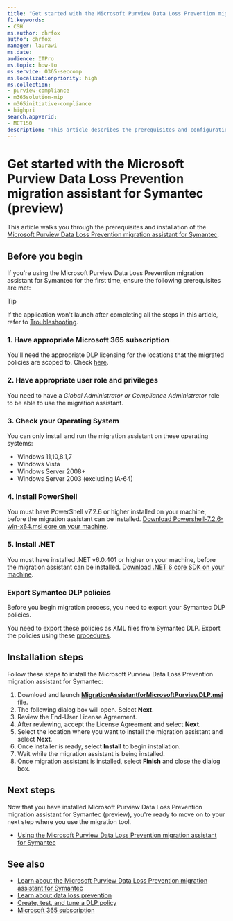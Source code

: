 ```yaml
---
title: "Get started with the Microsoft Purview Data Loss Prevention migration assistant for Symantec"
f1.keywords:
- CSH
ms.author: chrfox
author: chrfox
manager: laurawi
ms.date:
audience: ITPro
ms.topic: how-to
ms.service: O365-seccomp
ms.localizationpriority: high
ms.collection: 
- purview-compliance
- m365solution-mip
- m365initiative-compliance
- highpri
search.appverid: 
- MET150
description: "This article describes the prerequisites and configuration of the Microsoft Purview Data Loss Prevention migration assistant for Symantec."
---
```


# Get started with the Microsoft Purview Data Loss Prevention migration assistant for Symantec (preview)

This article walks you through the prerequisites and installation of the [Microsoft Purview Data Loss Prevention migration assistant for Symantec](dlp-migration-assistant-for-symantec-learn.md).

## Before you begin

If you're using the Microsoft Purview Data Loss Prevention migration assistant for Symantec for the first time, ensure the following prerequisites are met:

> [!TIP]
> If the application won't launch after completing all the steps in this article, refer to [Troubleshooting](dlp-migration-assistant-for-symantec-use.md#troubleshooting).

### 1. Have appropriate Microsoft 365 subscription

You'll need the appropriate DLP licensing for the locations that the migrated policies are scoped to. Check [here](https://aka.ms/dlplicensing).

### 2. Have appropriate user role and privileges

You need to have a *Global Administrator or Compliance Administrator* role to be able to use the migration assistant.

### 3. Check your Operating System

You can only install and run the migration assistant on these operating systems:

- Windows 11,10,8.1,7
- Windows Vista
- Windows Server 2008+
- Windows Server 2003 (excluding IA-64)

### 4. Install PowerShell

You must have PowerShell v7.2.6 or higher installed on your machine, before the migration assistant can be installed. [Download Powershell-7.2.6-win-x64.msi core on your machine](https://github.com/PowerShell/PowerShell/releases/download/v7.2.6/PowerShell-7.2.6-win-x64.msi).

### 5. Install .NET

You must have installed .NET v6.0.401 or higher on your machine, before the migration assistant can be installed. [Download .NET 6 core SDK on your machine](https://dotnet.microsoft.com/download/dotnet/thank-you/sdk-6.0.401-windows-x64-installer).

### Export Symantec DLP policies

Before you begin migration process, you need to export your Symantec DLP policies.

You need to export these policies as XML files from Symantec DLP. Export the policies using these [procedures](https://go.microsoft.com/fwlink/?linkid=2221525).

## Installation steps

Follow these steps to install the Microsoft Purview Data Loss Prevention migration assistant for Symantec:

1. Download and launch **[MigrationAssistantforMicrosoftPurviewDLP.msi](https://aka.ms/DLPMigrationAssistant)** file.
2. The following dialog box will open. Select **Next**.
3. Review the End-User License Agreement.
4. After reviewing, accept the License Agreement and select **Next**.
5. Select the location where you want to install the migration assistant and select **Next**.
6. Once installer is ready, select **Install** to begin installation.
7. Wait while the migration assistant is being installed.
8. Once migration assistant is installed, select **Finish** and close the dialog box.

## Next steps

Now that you have installed Microsoft Purview Data Loss Prevention migration assistant for Symantec (preview), you're ready to move on to your next step where you use the migration tool.

- [Using the Microsoft Purview Data Loss Prevention migration assistant for Symantec](dlp-migration-assistant-for-symantec-use.md)

## See also

- [Learn about the Microsoft Purview Data Loss Prevention migration assistant for Symantec](dlp-migration-assistant-for-symantec-learn.md)
- [Learn about data loss prevention](dlp-learn-about-dlp.md)
- [Create, test, and tune a DLP policy](create-test-tune-dlp-policy.md)
- [Microsoft 365 subscription](https://www.microsoft.com/microsoft-365/compare-microsoft-365-enterprise-plans?rtc=1)
